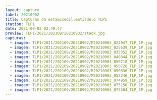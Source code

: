 ```yaml
---
layout: capture
label: 20210902
title: Capturas da esta&ccedil;&atilde;o TLP1
station: TLP1
date: 2021-09-03 02:49:47
preview: TLP1/2021/202109/20210902/stack.jpg
capturas:
  - imagem: TLP1/2021/202109/20210902/M20210903_024947_TLP_1P.jpg
  - imagem: TLP1/2021/202109/20210902/M20210903_025639_TLP_1P.jpg
  - imagem: TLP1/2021/202109/20210902/M20210903_035352_TLP_1P.jpg
  - imagem: TLP1/2021/202109/20210902/M20210903_040344_TLP_1P.jpg
  - imagem: TLP1/2021/202109/20210902/M20210903_050718_TLP_1P.jpg
  - imagem: TLP1/2021/202109/20210902/M20210903_050728_TLP_1P.jpg
  - imagem: TLP1/2021/202109/20210902/M20210903_050836_TLP_1P.jpg
  - imagem: TLP1/2021/202109/20210902/M20210903_052246_TLP_1P.jpg
  - imagem: TLP1/2021/202109/20210902/M20210903_074959_TLP_1P.jpg
  - imagem: TLP1/2021/202109/20210902/M20210903_075150_TLP_1P.jpg
  - imagem: TLP1/2021/202109/20210902/M20210903_075304_TLP_1P.jpg
---
```

